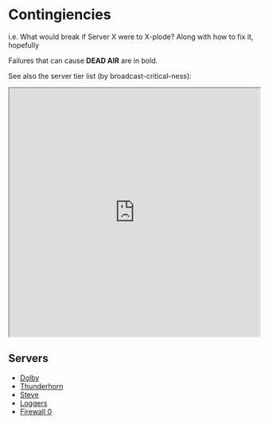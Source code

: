 # Contingiencies

i.e. What would break if Server X were to X-plode? Along with how to fix it, hopefully

Failures that can cause **DEAD AIR** are in bold.

See also the server tier list (by broadcast-critical-ness):

<iframe src="https://docs.google.com/spreadsheets/d/e/2PACX-1vSIVYN3Pl_vDhtzwvUNwf77fRTCcu0S_RPYcdtWC6gyMW2jssh3GbStGv43KxppS0quXx3arO02UhJl/pubhtml?gid=0&amp;single=true&amp;widget=true&amp;headers=false" width="100%" height="500px"></iframe>

## Servers

-   [Dolby](./dolby.md)
-   [Thunderhorn](./thunderhorn.md)
-   [Steve](./steve.md)
-   [Loggers](./loggers.md)
-   [Firewall 0](./fw0.md)
